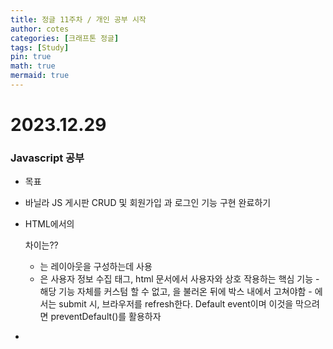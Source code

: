 ```yaml
---
title: 정글 11주차 / 개인 공부 시작
author: cotes
categories: [크래프톤 정글]
tags: [Study]
pin: true
math: true
mermaid: true
---
```


# 2023.12.29

### Javascript 공부

- 목표

* 바닐라 JS 게시판 CRUD 및 회원가입 과 로그인 기능 구현 완료하기

* HTML에서의 <div> <form> 차이는??

  - <div>는 레이아웃을 구성하는데 사용
  - <form>은 사용자 정보 수집 태그, html 문서에서 사용자와 상호 작용하는 핵심 기능
    - 해당 기능 자체를 커스텀 할 수 없고, <form>을 불러온 뒤에 박스 내에서 고쳐야함
    - <form>에서는 submit 시, 브라우저를 refresh한다. Default event이며 이것을 막으려면 preventDefault()를 활용하자

*
